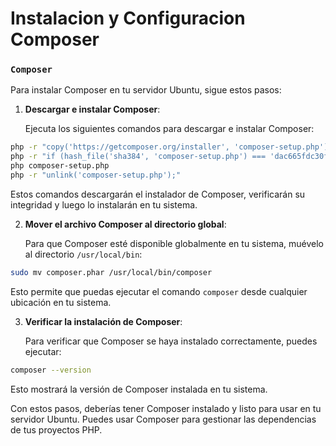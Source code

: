 # Instalacion y Configuracion Composer

### **`Composer`**

Para instalar Composer en tu servidor Ubuntu, sigue estos pasos:

1. **Descargar e instalar Composer**:

   Ejecuta los siguientes comandos para descargar e instalar Composer:

```bash
php -r "copy('https://getcomposer.org/installer', 'composer-setup.php');"
php -r "if (hash_file('sha384', 'composer-setup.php') === 'dac665fdc30fdd8ec78b38b9800061b4150413ff2e3b6f88543c636f7cd84f6db9189d43a81e5503cda447da73c7e5b6') { echo 'Installer verified'; } else { echo 'Installer corrupt'; unlink('composer-setup.php'); } echo PHP_EOL;"
php composer-setup.php
php -r "unlink('composer-setup.php');"
```

Estos comandos descargarán el instalador de Composer, verificarán su integridad y luego lo instalarán en tu sistema.

2. **Mover el archivo Composer al directorio global**:

   Para que Composer esté disponible globalmente en tu sistema, muévelo al directorio `/usr/local/bin`:

```bash
sudo mv composer.phar /usr/local/bin/composer
```

Esto permite que puedas ejecutar el comando `composer` desde cualquier ubicación en tu sistema.

3. **Verificar la instalación de Composer**:

   Para verificar que Composer se haya instalado correctamente, puedes ejecutar:

```bash
composer --version
```

Esto mostrará la versión de Composer instalada en tu sistema.

Con estos pasos, deberías tener Composer instalado y listo para usar en tu servidor Ubuntu. Puedes usar Composer para gestionar las dependencias de tus proyectos PHP.
